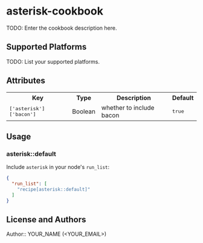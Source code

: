 # asterisk-cookbook

TODO: Enter the cookbook description here.

## Supported Platforms

TODO: List your supported platforms.

## Attributes

<table>
  <tr>
    <th>Key</th>
    <th>Type</th>
    <th>Description</th>
    <th>Default</th>
  </tr>
  <tr>
    <td><tt>['asterisk']['bacon']</tt></td>
    <td>Boolean</td>
    <td>whether to include bacon</td>
    <td><tt>true</tt></td>
  </tr>
</table>

## Usage

### asterisk::default

Include `asterisk` in your node's `run_list`:

```json
{
  "run_list": [
    "recipe[asterisk::default]"
  ]
}
```

## License and Authors

Author:: YOUR_NAME (<YOUR_EMAIL>)
